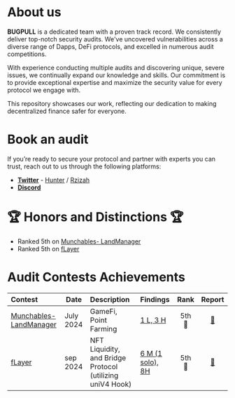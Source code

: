 # About us

**BUGPULL** is a dedicated team with a proven track record. We consistently deliver top-notch security audits. We've uncovered vulnerabilities across a diverse range of Dapps, DeFi protocols, and excelled in numerous audit competitions.

With experience conducting multiple audits and discovering unique, severe issues, we continually expand our knowledge and skills. Our commitment is to provide exceptional expertise and maximize the security value for every protocol we engage with.

This repository showcases our work, reflecting our dedication to making decentralized finance safer for everyone.


# Book an audit

If you’re ready to secure your protocol and partner with experts you can trust, reach out to us through the following platforms:

- [**Twitter**](https://x.com/bugpull) - [Hunter](https://x.com/IlIlHunterlIlI) / [Rzizah](https://x.com/rzizah_)
- [**Discord**](https://discord.com/users/1285983684565930025)


# 🏆 Honors and Distinctions 🏆


- Ranked 5th on [Munchables- LandManager](https://code4rena.com/audits/2024-07-munchables)
- Ranked 5th on [fLayer](https://audits.sherlock.xyz/contests/468?filter=results)

# Audit Contests Achievements

| Contest                                                                    | Date      | Description                                               | Findings                                       |  Rank  |                         Report                         |
| :------------------------------------------------------------------------- | --------- | :-------------------------------------------------------- | :--------------------------------------------- | :----: | :----------------------------------------------------: |
| [Munchables- LandManager](https://code4rena.com/audits/2024-07-munchables) | July 2024 | GameFi, Point Farming                                     | [1 L, 3 H](/Contests/2024-07-munchables.md)    | 5th 🏅 | [📄](https://code4rena.com/reports/2024-07-munchables) |
| [fLayer](https://audits.sherlock.xyz/contests/468?filter=results)          | sep 2024  | NFT Liquidity, and Bridge Protocol (utilizing uniV4 Hook) | [6 M (1 solo), 8H](/Contests/2024-08-flayer.md) | 5th 🏅 | [📄](https://audits.sherlock.xyz/contests/468/report)  |
